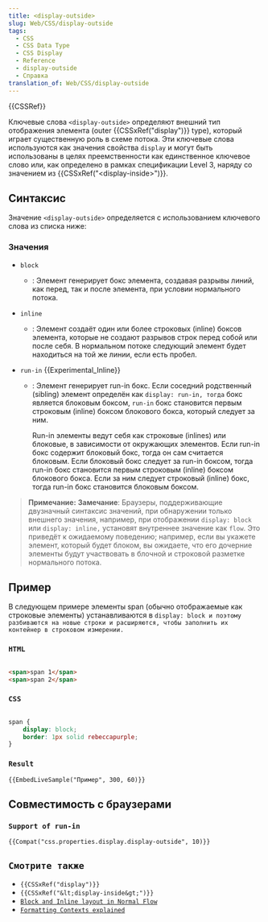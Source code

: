 ```yaml
---
title: <display-outside>
slug: Web/CSS/display-outside
tags:
  - CSS
  - CSS Data Type
  - CSS Display
  - Reference
  - display-outside
  - Справка
translation_of: Web/CSS/display-outside
---
```

{{CSSRef}}

Ключевые слова `<display-outside>` определяют внешний тип отображения элемента (outer {{CSSxRef("display")}} type), который играет существенную роль в схеме потока. Эти ключевые слова используются как значения свойства `display` и могут быть использованы в целях преемственности как единственное ключевое слово или, как определено в рамках спецификации Level 3, наряду со значением из {{CSSxRef("&lt;display-inside&gt;")}}.

## Синтаксис

Значение `<display-outside>` определяется с использованием ключевого слова из списка ниже:

### Значения

- `block`
  - : Элемент генерирует бокс элемента, создавая разрывы линий, как перед, так и после элемента, при условии нормального потока.
- `inline`
  - : Элемент создаёт один или более строковых (inline) боксов элемента, которые не создают разрывов строк перед собой или после себя. В нормальном потоке следующий элемент будет находиться на той же линии, если есть пробел.
- `run-in` {{Experimental_Inline}}

  - : Элемент генерирует run-in бокс. Если соседний родственный (sibling) элемент определён как `display: run-in, тогда` бокс является блоковым боксом, `run-in` бокс становится первым строковым (inline) боксом блокового бокса, который следует за ним.

    Run-in элементы ведут себя как строковые (inlines) или блоковые, в зависимости от окружающих элементов. Если run-in бокс содержит блоковый бокс, тогда он сам считается блоковым. Если блоковый бокс следует за run-in боксом, тогда run-in бокс становится первым строковым (inline) боксом блокового бокса. Если за ним следует строковый (inline) бокс, тогда run-in бокс становится блоковым боксом.

> **Примечание:** **Замечание**: Браузеры, поддерживающие двузначный синтаксис значений, при обнаружении только внешнего значения, например, при отображении `display: block `или `display: inline,` установят внутреннее значение как `flow`. Это приведёт к ожидаемому поведению; например, если вы укажете элемент, который будет блоком, вы ожидаете, что его дочерние элементы будут участвовать в блочной и строковой разметке нормального потока.

## Пример

В следующем примере элементы span (обычно отображаемые как строковые элементы) устанавливаются в `display: block и поэтому разбиваются на новые строки и расширяются, чтобы заполнить их контейнер в строковом измерении.`

### `HTML`

```html

<span>span 1</span>
<span>span 2</span>
```

### `CSS`

```css

span {
    display: block;
    border: 1px solid rebeccapurple;
}
```

### `Result`

`{{EmbedLiveSample("Пример", 300, 60)}}`

## Совместимость с браузерами

### `Support of run-in`

`{{Compat("css.properties.display.display-outside", 10)}}`

## `Смотрите также`

- `{{CSSxRef("display")}}`
- `{{CSSxRef("&lt;display-inside&gt;")}}`
- [`Block and Inline layout in Normal Flow`](/en-US/docs/Web/CSS/CSS_Flow_Layout/Block_and_Inline_Layout_in_Normal_Flow)
- [`Formatting Contexts explained`](/en-US/docs/Web/CSS/CSS_Flow_Layout/Formatting_Contexts_Explained)
